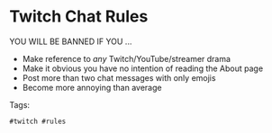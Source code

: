 # Twitch Chat Rules

YOU WILL BE BANNED IF YOU ...

- Make reference to *any* Twitch/YouTube/streamer drama
- Make it obvious you have no intention of reading the About page
- Post more than two chat messages with only emojis
- Become more annoying than average

Tags:

    #twitch #rules
